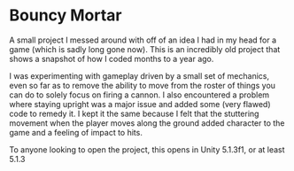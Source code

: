 # Bouncy Mortar
A small project I messed around with off of an idea I had in my head for a game (which is sadly long gone now). This is an incredibly old project that shows a snapshot of how I coded months to a year ago.

I was experimenting with gameplay driven by a small set of mechanics, even so far as to remove the ability to move from the roster of things you can do to solely focus on firing a cannon. I also encountered a problem where staying upright was a major issue and added some (very flawed) code to remedy it. I kept it the same because I felt that the stuttering movement when the player moves along the ground added character to the game and a feeling of impact to hits.

To anyone looking to open the project, this opens in Unity 5.1.3f1, or at least 5.1.3

